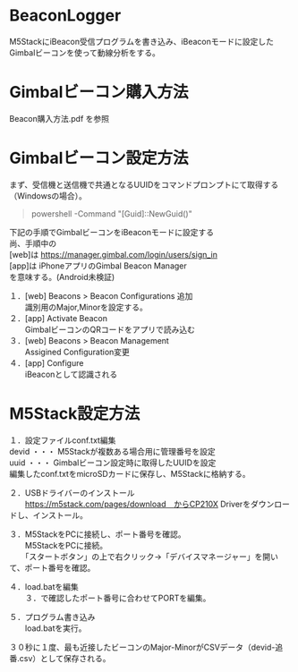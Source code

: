 # BeaconLogger

M5StackにiBeacon受信プログラムを書き込み、iBeaconモードに設定したGimbalビーコンを使って動線分析をする。  

# Gimbalビーコン購入方法

Beacon購入方法.pdf を参照  

# Gimbalビーコン設定方法

まず、受信機と送信機で共通となるUUIDをコマンドプロンプトにて取得する（Windowsの場合）。  
> powershell -Command "[Guid]::NewGuid()"  

下記の手順でGimbalビーコンをiBeaconモードに設定する  
尚、手順中の  
[web]は https://manager.gimbal.com/login/users/sign_in  
[app]は iPhoneアプリのGimbal Beacon Manager  
を意味する。(Android未検証)  

１．[web] Beacons > Beacon Configurations 追加  
　　識別用のMajor,Minorを設定する。  
２．[app] Activate Beacon  
　　GimbalビーコンのQRコードをアプリで読み込む  
３．[web] Beacons > Beacon Management  
　　Assigined Configuration変更  
４．[app] Configure  
　　iBeaconとして認識される  

# M5Stack設定方法

１．設定ファイルconf.txt編集  
    devid ・・・ M5Stackが複数ある場合用に管理番号を設定  
    uuid ・・・ Gimbalビーコン設定時に取得したUUIDを設定  
    編集したconf.txtをmicroSDカードに保存し、M5Stackに格納する。  
   
２．USBドライバーのインストール  
　　https://m5stack.com/pages/download　からCP210X Driverをダウンロードし、インストール。  

３．M5StackをPCに接続し、ポート番号を確認。  
　　M5StackをPCに接続。  
　　「スタートボタン」の上で右クリック→「デバイスマネージャー」を開いて、ポート番号を確認。  

４．load.batを編集  
　　３．で確認したポート番号に合わせてPORTを編集。  

５．プログラム書き込み  
　　load.batを実行。  
 
 ３０秒に１度、最も近接したビーコンのMajor-MinorがCSVデータ（devid-追番.csv）として保存される。  
 
